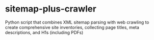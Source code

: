 # sitemap-plus-crawler
Python script that combines XML sitemap parsing with web crawling to create comprehensive site inventories, collecting page titles, meta descriptions, and H1s (including PDFs)
